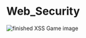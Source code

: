 # Web_Security

![finished XSS Game image](https://photos.app.goo.gl/vrERYVzvAxSZLPKz6 "XSS Game end screen")
